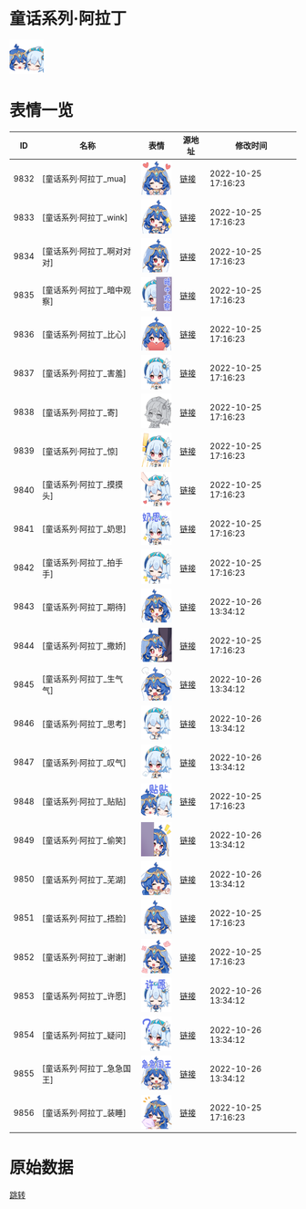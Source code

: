 # 童话系列·阿拉丁

<img src="./cover.png" height="60" alt="cover" />

# 表情一览

|ID|名称|表情|源地址|修改时间|
|----|----|----|----|----|
|9832|[童话系列·阿拉丁_mua]|<img src="./pic/009832_%5B童话系列·阿拉丁_mua%5D.png" height="60" alt="mua"/>|[链接](http://i0.hdslb.com/bfs/emote/79b4942824c3c2479c6293e32b999bd67a7422fc.png)|2022-10-25 17:16:23|
|9833|[童话系列·阿拉丁_wink]|<img src="./pic/009833_%5B童话系列·阿拉丁_wink%5D.png" height="60" alt="wink"/>|[链接](http://i0.hdslb.com/bfs/emote/bfbf7d4756203dc6c1bad1e07ecb5729ca061738.png)|2022-10-25 17:16:23|
|9834|[童话系列·阿拉丁_啊对对对]|<img src="./pic/009834_%5B童话系列·阿拉丁_啊对对对%5D.png" height="60" alt="啊对对对"/>|[链接](http://i0.hdslb.com/bfs/emote/a3d0a9fa1689c32804bcdf18ce3cc6bf60cf1337.png)|2022-10-25 17:16:23|
|9835|[童话系列·阿拉丁_暗中观察]|<img src="./pic/009835_%5B童话系列·阿拉丁_暗中观察%5D.png" height="60" alt="暗中观察"/>|[链接](http://i0.hdslb.com/bfs/emote/1ca5acdf75ad6ac650c00ec452c66f6092e0a2b2.png)|2022-10-25 17:16:23|
|9836|[童话系列·阿拉丁_比心]|<img src="./pic/009836_%5B童话系列·阿拉丁_比心%5D.png" height="60" alt="比心"/>|[链接](http://i0.hdslb.com/bfs/emote/e7ca8284f5635793b1ed68871592ce4dd6eefb75.png)|2022-10-25 17:16:23|
|9837|[童话系列·阿拉丁_害羞]|<img src="./pic/009837_%5B童话系列·阿拉丁_害羞%5D.png" height="60" alt="害羞"/>|[链接](http://i0.hdslb.com/bfs/emote/91374b5022e57a69206787fd2f5b5f0b332c2e90.png)|2022-10-25 17:16:23|
|9838|[童话系列·阿拉丁_寄]|<img src="./pic/009838_%5B童话系列·阿拉丁_寄%5D.png" height="60" alt="寄"/>|[链接](http://i0.hdslb.com/bfs/emote/1d0fa92c611a3e76d6376e2cb5fa7cf8d0cbe2df.png)|2022-10-25 17:16:23|
|9839|[童话系列·阿拉丁_惊]|<img src="./pic/009839_%5B童话系列·阿拉丁_惊%5D.png" height="60" alt="惊"/>|[链接](http://i0.hdslb.com/bfs/emote/c4dd72fc0018d0c727551268e4c3752f79929150.png)|2022-10-25 17:16:23|
|9840|[童话系列·阿拉丁_摸摸头]|<img src="./pic/009840_%5B童话系列·阿拉丁_摸摸头%5D.png" height="60" alt="摸摸头"/>|[链接](http://i0.hdslb.com/bfs/emote/b72562aceb234c8a13acf0898e418b5fcb6b9af4.png)|2022-10-25 17:16:23|
|9841|[童话系列·阿拉丁_奶思]|<img src="./pic/009841_%5B童话系列·阿拉丁_奶思%5D.png" height="60" alt="奶思"/>|[链接](http://i0.hdslb.com/bfs/emote/ac345ef19a143eb3b4c4cdfada0436f2fd46fe37.png)|2022-10-25 17:16:23|
|9842|[童话系列·阿拉丁_拍手手]|<img src="./pic/009842_%5B童话系列·阿拉丁_拍手手%5D.png" height="60" alt="拍手手"/>|[链接](http://i0.hdslb.com/bfs/emote/45583c17d85482670c3504bd7e05ef32cd87f36a.png)|2022-10-25 17:16:23|
|9843|[童话系列·阿拉丁_期待]|<img src="./pic/009843_%5B童话系列·阿拉丁_期待%5D.png" height="60" alt="期待"/>|[链接](http://i0.hdslb.com/bfs/emote/3396266291e453e46d957b5fe5da3d50edb02ffa.png)|2022-10-26 13:34:12|
|9844|[童话系列·阿拉丁_撒娇]|<img src="./pic/009844_%5B童话系列·阿拉丁_撒娇%5D.png" height="60" alt="撒娇"/>|[链接](http://i0.hdslb.com/bfs/emote/c9dd128d03fe16aa79fcbada16f5c017755b9c6d.png)|2022-10-25 17:16:23|
|9845|[童话系列·阿拉丁_生气气]|<img src="./pic/009845_%5B童话系列·阿拉丁_生气气%5D.png" height="60" alt="生气气"/>|[链接](http://i0.hdslb.com/bfs/emote/d7e1f7faf66366eb34c64e4c743f7ba9bc62d404.png)|2022-10-26 13:34:12|
|9846|[童话系列·阿拉丁_思考]|<img src="./pic/009846_%5B童话系列·阿拉丁_思考%5D.png" height="60" alt="思考"/>|[链接](http://i0.hdslb.com/bfs/emote/ab02f46a118fa4150d7aef29c9ae8bec063fe51b.png)|2022-10-26 13:34:12|
|9847|[童话系列·阿拉丁_叹气]|<img src="./pic/009847_%5B童话系列·阿拉丁_叹气%5D.png" height="60" alt="叹气"/>|[链接](http://i0.hdslb.com/bfs/emote/b3d8eeb29722458b9382706bcf562562670b9ade.png)|2022-10-26 13:34:12|
|9848|[童话系列·阿拉丁_贴贴]|<img src="./pic/009848_%5B童话系列·阿拉丁_贴贴%5D.png" height="60" alt="贴贴"/>|[链接](http://i0.hdslb.com/bfs/emote/efa77656d5113765a2524b989557ef909df696df.png)|2022-10-25 17:16:23|
|9849|[童话系列·阿拉丁_偷笑]|<img src="./pic/009849_%5B童话系列·阿拉丁_偷笑%5D.png" height="60" alt="偷笑"/>|[链接](http://i0.hdslb.com/bfs/emote/9f0bfc402f2f5f44c248f7494be1b420f4558010.png)|2022-10-26 13:34:12|
|9850|[童话系列·阿拉丁_芜湖]|<img src="./pic/009850_%5B童话系列·阿拉丁_芜湖%5D.png" height="60" alt="芜湖"/>|[链接](http://i0.hdslb.com/bfs/emote/20c6e78528f3896c6a0f3db7ad10843d1041d889.png)|2022-10-26 13:34:12|
|9851|[童话系列·阿拉丁_捂脸]|<img src="./pic/009851_%5B童话系列·阿拉丁_捂脸%5D.png" height="60" alt="捂脸"/>|[链接](http://i0.hdslb.com/bfs/emote/96d4b26618c81dfa6bdf245879dbdfbb4fc321c6.png)|2022-10-25 17:16:23|
|9852|[童话系列·阿拉丁_谢谢]|<img src="./pic/009852_%5B童话系列·阿拉丁_谢谢%5D.png" height="60" alt="谢谢"/>|[链接](http://i0.hdslb.com/bfs/emote/8ae453f241b7e61166a56675ceec6f5a26a277bb.png)|2022-10-25 17:16:23|
|9853|[童话系列·阿拉丁_许愿]|<img src="./pic/009853_%5B童话系列·阿拉丁_许愿%5D.png" height="60" alt="许愿"/>|[链接](http://i0.hdslb.com/bfs/emote/45ebf6919f16d1582ab56ce91cf5549b1b25f961.png)|2022-10-26 13:34:12|
|9854|[童话系列·阿拉丁_疑问]|<img src="./pic/009854_%5B童话系列·阿拉丁_疑问%5D.png" height="60" alt="疑问"/>|[链接](http://i0.hdslb.com/bfs/emote/056e7d84c770532471fa90e414c3888e2bf09502.png)|2022-10-26 13:34:12|
|9855|[童话系列·阿拉丁_急急国王]|<img src="./pic/009855_%5B童话系列·阿拉丁_急急国王%5D.png" height="60" alt="急急国王"/>|[链接](http://i0.hdslb.com/bfs/emote/b42bbab3b704893b7c6ed8af81652d5745a76818.png)|2022-10-26 13:34:12|
|9856|[童话系列·阿拉丁_装睡]|<img src="./pic/009856_%5B童话系列·阿拉丁_装睡%5D.png" height="60" alt="装睡"/>|[链接](http://i0.hdslb.com/bfs/emote/37bc59882f91119ee58f9f635525ad91e43feed1.png)|2022-10-25 17:16:23|

# 原始数据

[跳转](./raw.json)

